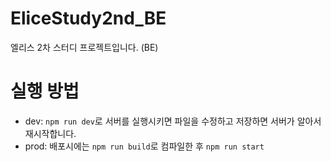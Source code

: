 # EliceStudy2nd_BE
엘리스 2차 스터디 프로젝트입니다. (BE)

# 실행 방법
- dev: `npm run dev`로 서버를 실행시키면 파일을 수정하고 저장하면 서버가 알아서 재시작합니다.
- prod: 배포시에는 `npm run build`로 컴파일한 후 `npm run start`
